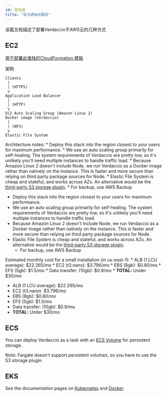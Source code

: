 ```yaml
---
id: 亚马逊
title: "亚马逊Web服务"
---
```


该篇文档描述了部署Verdaccio于AWS云的几种方式

## EC2

[用于部署此堆栈的CloudFormation 模板](https://github.com/verdaccio/verdaccio/blob/master/contrib/aws/cloudformation-ec2-efs.yaml)

架构

```
Clients
 |
 | (HTTPS)
 v
Application Load Balancer
 |
 | (HTTP)
 v
EC2 Auto Scaling Group (Amazon Linux 2)
Docker image (Verdaccio)
 |
 | (NFS)
 v
Elastic File System
```

Architecture notes: * Deploy this stack into the region closest to your users for maximum performance. * We use an auto scaling group primarily for self-healing. The system requirements of Verdaccio are pretty low, so it's unlikely you'll need multiple instances to handle traffic load. * Because Amazon Linux 2 doesn't include Node, we run Verdaccio as a Docker image rather than natively on the instance. This is faster and more secure than relying on third party package sources for Node. * Elastic File System is cheap and stateful, and works across AZs. An alternative would be the [third-party S3 storage plugin](https://github.com/remitly/verdaccio-s3-storage). * For backup, use AWS Backup
* Deploy this stack into the region closest to your users for maximum performance.
* We use an auto scaling group primarily for self-healing. The system requirements of Verdaccio are pretty low, so it's unlikely you'll need multiple instances to handle traffic load.
* Because Amazon Linux 2 doesn't include Node, we run Verdaccio as a Docker image rather than natively on the instance. This is faster and more secure than relying on third party package sources for Node.
* Elastic File System is cheap and stateful, and works across AZs. An alternative would be the [third-party S3 storage plugin](https://github.com/remitly/verdaccio-s3-storage).
  * For backup, use AWS Backup

Estimated monthly cost for a small installation (in us-east-1): * ALB (1 LCU average): $22.265/mo * EC2 (t3.nano): $3.796/mo * EBS (8gb): $0.80/mo * EFS (5gb): $1.5/mo * Data transfer: (10gb): $0.9/mo * **TOTAL:** Under $30/mo
* ALB (1 LCU average): $22.265/mo
* EC2 (t3.nano): $3.796/mo
* EBS (8gb): $0.80/mo
* EFS (5gb): $1.5/mo
* Data transfer: (10gb): $0.9/mo
* **TOTAL:** Under $30/mo

## ECS

You can deploy Verdaccio as a task with an [ECS Volume](https://docs.aws.amazon.com/AmazonECS/latest/developerguide/using_data_volumes.html) for persistent storage.

Note: Fargate doesn't support persistent volumes, so you have to use the S3 storage plugin.

## EKS

See the documentation pages on [Kubernetes](kubernetes) and [Docker](docker).
